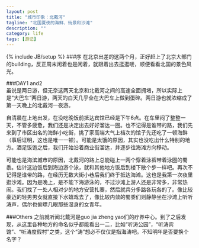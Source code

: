 ```yaml
---
layout: post
title: "城市印象：北戴河"
tagline: "北国夏夜的海鲜、街景和沙滩"
description: ""
category: life
tags: [游记]
---
```

{% include JB/setup %}
###序
在北京出差的这两个月，正好赶上了北京大部门的building，反正周末闲着也是闲着，就跟着出去逛逛喽，顺便看看北国的景色风光。  

###DAY1 and2  
虽说是两日游，但无奈这两天北京和北戴河之间的高速全面拥堵，所以实际上是“大巴车”两日游，两天的白天几乎全在大巴车上做到蛋碎。两日游也就浓缩成了第一天晚上的北戴河一夜游。  

自清晨在上地出发，在没吃晚饭前抵达宾馆已经是下午6点。在车里闷了整整一天，不管多疲惫，我们还是决定出去好好溜达一圈。也不记得是谁带的路，我们先来到了市区出名的海鲜小吃街，挑了家高端大气上档次的馆子先还吃了一顿海鲜（事后证明，这也是唯一一顿）。可能是太饿的原因，其实也没吃出什么特别的地方。酒足饭饱之后，我们开始沿着商业街溜达，并逐步往海滩方向移动。  

可能也是海滨城市的原因，北戴河的路上总能碰上一两个穿着泳裤带着泳圈的蜀黍。估计这边饭后到海边游个泳，就和其他地方饭后到楼下散个步一样吧。再次不记得是谁带的路，在经历无数大街小巷后我们终于抵达海滩。这也是我第一次夜里逛沙滩。因为是晚上，是不能下海游泳的，不过沙滩上游人还是非常多，非常热闹。我们找了一处人相对少的地方安营扎寨，然后就兵分多路各玩各的了。像比较豪迈的轻男男女就直接下水嬉戏去了，像比较内敛的蜀黍们则静静坐在沙滩上听听涛声，偶尔也偷瞟几眼那些湿身的女青年。  

###Others
之前就听闻北戴河是guo jia zheng yao们的疗养中心。到了之后发现，从这里各种地方的命名似乎都能看出一二，比如“听涛公园”，“听涛宾馆”、“听涛度假村”之类，这个“涛”想必不仅仅是指海涛吧。不知明年是否要换个名字？  

